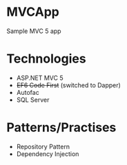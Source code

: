 # MVCApp
Sample MVC 5 app

# Technologies

- ASP.NET MVC 5
- ~~EF6 Code First~~ (switched to Dapper)
- Autofac
- SQL Server

# Patterns/Practises

- Repository Pattern
- Dependency Injection
